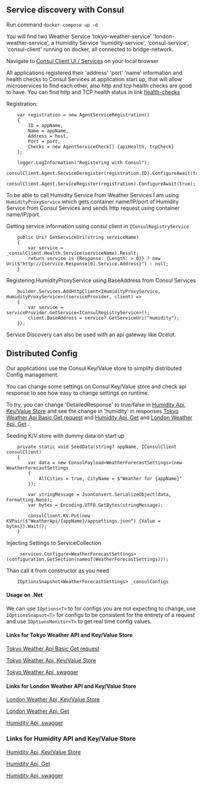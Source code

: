 ## Service discovery with Consul

Run command `docker-compose up -d` 

You will find two Weather Service 'tokyo-weather-service' 'london-weather-service', a Humidity Service 'humidity-service', 'consul-service', 'consul-client' running on docker, all connected to bridge-network.

Navigate to [Consul Client UI / Services](http://localhost:8500/ui/dc1/services) on your local browser

All applications registered their 'address' 'port' 'name' information and health checks to Consul Services at application start up, that will allow microservices to find each other, also http and tcp health checks are good to have.
You can find http and TCP health status in link [health-checks](http://localhost:8500/ui/dc1/services/London/instances/consul-server/London/health-checks)


Registration: 
```
    var registration = new AgentServiceRegistration()
    {
        ID = appName,
        Name = appName,
        Address = host,
        Port = port,
        Checks = new AgentServiceCheck[] {apiHealth, tcpCheck}
    };

    logger.LogInformation("Registering with Consul");
    consulClient.Agent.ServiceDeregister(registration.ID).ConfigureAwait(true);
    consulClient.Agent.ServiceRegister(registration).ConfigureAwait(true);

```


To be able to call Humidity Service from Weather Services I am using `HumidityProxyService` which gets container name/IP/port of Humidity Service from Consul Services and sends http request using container name/IP/port.


Getting service information using consul client  in `IConsulRegistryService`
```
    public Uri? GetServiceUri(string serviceName)
    {
        var service = _consulClient.Health.Service(serviceName).Result;
        return service is {Response: {Length: > 0}} ? new Uri($"http://{service.Response[0].Service.Address}") : null;
    }
```
Registering HumidityProxyService using BaseAddress from Consul Services
```
    builder.Services.AddHttpClient<IHumidityProxyService, HumidityProxyService>((serviceProvider, client) =>
    {    
        var service = serviceProvider.GetService<IConsulRegistryService>();
        client.BaseAddress = service?.GetServiceUri("Humidity");
    });
```

Service Discovery can also be used with an api gateway like Ocelot.

## Distributed Config

Our applications use the Consul Key/Value store to simplify distributed Config management. 

You can change some settings on Consul Key/Value store and check api response to see how easy to change settings on runtime.

To try, you can change 'DetailedResponse' to true/false in [Humidity Api, Key/Value Store](http://localhost:8500/ui/dc1/kv/HumidityApi/Humidity/appsettings.json/edit) and see the change in 'humidity' in responses  [Tokyo Weather Api Basic Get request](http://localhost:60002/WeatherForecast) and [Humidity Api, Get](http://localhost:60010/Humidity) and [London Weather Api, Get](http://localhost:60001/WeatherForecast) .


Seeding K/V store with dummy data on start up
```
    private static void SeedData(string? appName, IConsulClient consulClient)
    {
        var data = new ConsulPayload<WeatherForecastSettings>(new WeatherForecastSettings
        {
            AllCities = true, CityName = $"Weather for {appName}"
        });

        var stringMessage = JsonConvert.SerializeObject(data, Formatting.None);
        var bytes = Encoding.UTF8.GetBytes(stringMessage);

        consulClient.KV.Put(new KVPair($"WeatherApi/{appName}/appsettings.json") {Value = bytes}).Wait();
    }
```
Injecting Settings to ServiceCollection
```
     services.Configure<WeatherForecastSettings>(configuration.GetSection(nameof(WeatherForecastSettings)));
```
Than call it from constructor as you need
```
    IOptionsSnapshot<WeatherForecastSettings> _consulConfigs
```
#### Usage on .Net

We can use ```IOptions<T>``` to for configs you are not expecting to change, use ```IOptionsSnapsot<T>``` for configs to be consistent for the entirety of a request and use ```IOptionsMonitor<T>``` to get real time config values.

#### Links for Tokyo Weather API and Key/Value Store

[Tokyo Weather Api Basic Get request](http://localhost:60002/WeatherForecast)

[Tokyo Weather Api, Key/Value Store](http://localhost:8500/ui/dc1/kv/WeatherApi/Tokyo/appsettings.json/edit)

[Tokyo Weather Api, swagger](http://localhost:60002/swagger/index.html)

#### Links for London Weather API and Key/Value Store

[London Weather Api, Key/Value Store](http://localhost:8500/ui/dc1/kv/WeatherApi/London/appsettings.json/edit)

[London Weather Api, Get](http://localhost:60001/WeatherForecast)

[Humidity Api, swagger](http://localhost:60001/swagger/index.html)

### Links for Humidity API and Key/Value Store

[Humidity Api, Key/Value Store](http://localhost:8500/ui/dc1/kv/HumidityApi/Humidity/appsettings.json/edit)

[Humidity Api, Get](http://localhost:60010/WeatherForecast)

[Humidity Api, swagger](http://localhost:60010/swagger/index.html)


